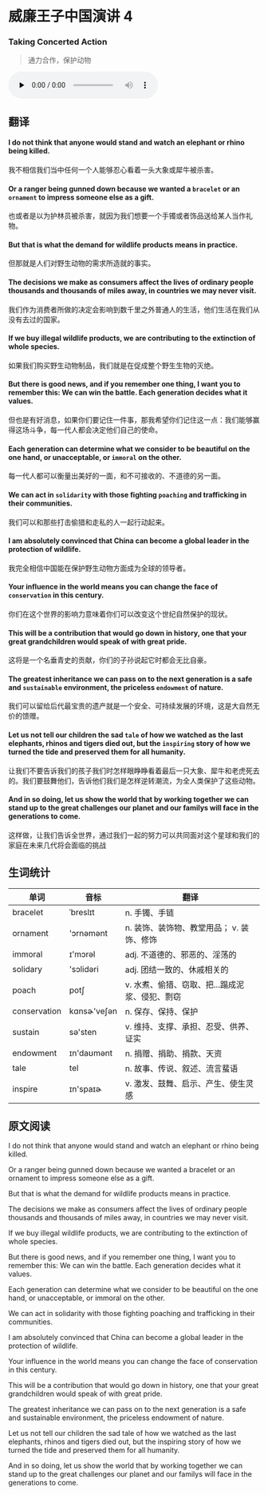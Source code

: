 # 威廉王子中国演讲 4
### Taking Concerted Action
>通力合作，保护动物

<audio id="audio" controls="" controlsList="nodownload" oncontextmenu="return false" preload="none">
    <source id="mp3" src="../audio/2019-May/Taking Concerted Action.mp3">
</audio>

## 翻译
#### I do not think that anyone would stand and watch an elephant or rhino being killed.
我不相信我们当中任何一个人能够忍心看着一头大象或犀牛被杀害。
#### Or a ranger being gunned down because we wanted a `bracelet` or an `ornament` to impress someone else as a gift.
也或者是以为护林员被杀害，就因为我们想要一个手镯或者饰品送给某人当作礼物。
#### But that is what the demand for wildlife products means in practice.
但那就是人们对野生动物的需求所造就的事实。
#### The decisions we make as consumers affect the lives of ordinary people thousands and thousands of miles away, in countries we may never visit.
我们作为消费者所做的决定会影响到数千里之外普通人的生活，他们生活在我们从没有去过的国家。
#### If we buy illegal wildlife products, we are contributing to the extinction of whole species.
如果我们购买野生动物制品，我们就是在促成整个野生生物的灭绝。
#### But there is good news, and if you remember one thing, I want you to remember this: We can win the battle. Each generation decides what it values.
但也是有好消息，如果你们要记住一件事，那我希望你们记住这一点：我们能够赢得这场斗争，每一代人都会决定他们自己的使命。
#### Each generation can determine what we consider to be beautiful on the one hand, or unacceptable, or `immoral` on the other.
每一代人都可以衡量出美好的一面，和不可接收的、不道德的另一面。
#### We can act in `solidarity` with those fighting `poaching` and trafficking in their communities.
我们可以和那些打击偷猎和走私的人一起行动起来。
#### I am absolutely convinced that China can become a global leader in the protection of wildlife.
我完全相信中国能在保护野生动物方面成为全球的领导者。
#### Your influence in the world means you can change the face of `conservation` in this century.
你们在这个世界的影响力意味着你们可以改变这个世纪自然保护的现状。
#### This will be a contribution that would go down in history, one that your great grandchildren would speak of with great pride.
这将是一个名垂青史的贡献，你们的子孙说起它时都会无比自豪。
#### The greatest inheritance we can pass on to the next generation is a safe and `sustainable` environment, the priceless `endowment` of nature.
我们可以留给后代最宝贵的遗产就是一个安全、可持续发展的环境，这是大自然无价的馈赠。
#### Let us not tell our children the sad `tale` of how we watched as the last elephants, rhinos and tigers died out, but the `inspiring` story of how we turned the tide and preserved them for all humanity.
让我们不要告诉我们的孩子我们时怎样眼睁睁看着最后一只大象、犀牛和老虎死去的。我们要鼓舞他们，告诉他们我们是怎样逆转潮流，为全人类保护了这些动物。
#### And in so doing, let us show the world that by working together we can stand up to the great challenges our planet and our familys will face in the generations to come.
这样做，让我们告诉全世界，通过我们一起的努力可以共同面对这个星球和我们的家庭在未来几代将会面临的挑战
## 生词统计
| 单词 | 音标 | 翻译 |
|-|-|-|
| bracelet | ˈbreslɪt | n. 手镯、手链 |
| ornament | 'ɔrnəmənt | n. 装饰、装饰物、教堂用品； v. 装饰、修饰 |
| immoral | ɪ'mɔrəl | adj. 不道德的、邪恶的、淫荡的 |
| solidary | 'sɔlidəri | adj. 团结一致的、休戚相关的 |
| poach | potʃ | v. 水煮、偷猎、窃取、把...蹋成泥浆、侵犯、剽窃 |
| conservation | kɑnsɚ'veʃən | n. 保存、保持、保护 |
| sustain | sə'sten | v. 维持、支撑、承担、忍受、供养、证实 |
| endowment | ɪn'daʊmənt | n. 捐赠、捐助、捐款、天资 |
| tale | tel | n. 故事、传说、叙述、流言蜚语 |
| inspire | ɪn'spaɪɚ | v. 激发、鼓舞、启示、产生、使生灵感 |

## 原文阅读
I do not think that anyone would stand and watch an elephant or rhino being killed.

Or a ranger being gunned down because we wanted a bracelet or an ornament to impress someone else as a gift.

But that is what the demand for wildlife products means in practice.

The decisions we make as consumers affect the lives of ordinary people thousands and thousands of miles away, in countries we may never visit.

If we buy illegal wildlife products, we are contributing to the extinction of whole species.

But there is good news, and if you remember one thing, I want you to remember this: We can win the battle. Each generation decides what it values.

Each generation can determine what we consider to be beautiful on the one hand, or unacceptable, or immoral on the other.

We can act in solidarity with those fighting poaching and trafficking in their communities.

I am absolutely convinced that China can become a global leader in the protection of wildlife.

Your influence in the world means you can change the face of conservation in this century.

This will be a contribution that would go down in history, one that your great grandchildren would speak of with great pride.

The greatest inheritance we can pass on to the next generation is a safe and sustainable environment, the priceless endowment of nature.

Let us not tell our children the sad tale of how we watched as the last elephants, rhinos and tigers died out, but the inspiring story of how we turned the tide and preserved them for all humanity.

And in so doing, let us show the world that by working together we can stand up to the great challenges our planet and our familys will face in the generations to come.